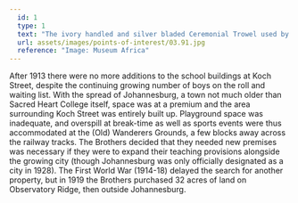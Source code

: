 ```yaml
---
  id: 1
  type: 1
  text: "The ivory handled and silver bladed Ceremonial Trowel used by The Honourable Mr J. Hofmeyer, Administrator of the Transvaal, during the laying of The Foundation Stone on 3 September 1924. The Foundation Stone was by blessed by the Right Revd. Bishop Cox during the same ceremony."
  url: assets/images/points-of-interest/03.91.jpg
  reference: "Image: Museum Africa"
---
```

After 1913 there were no more additions to the school buildings at Koch Street, despite the continuing growing number of boys on the roll and waiting list. With the spread of Johannesburg, a town not much older than Sacred Heart College itself, space was at a premium and the area surrounding Koch Street was entirely built up. Playground space was inadequate, and overspill at break-time as well as sports events were thus accommodated at the (Old) Wanderers Grounds, a few blocks away across the railway tracks. The Brothers decided that they needed new premises was necessary if they were to expand their teaching provisions alongside the growing city (though Johannesburg was only officially designated as a city in 1928). The First World War (1914-18) delayed the search for another property, but in 1919 the Brothers purchased 32 acres of land on Observatory Ridge, then outside Johannesburg. 

        